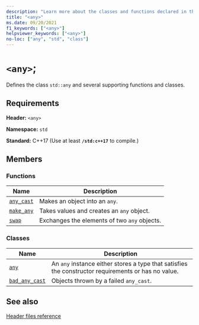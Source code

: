```yaml
---
description: "Learn more about the classes and functions declared in the <any> header in the C++ Standard Library."
title: "<any>"
ms.date: 09/20/2021
f1_keywords: ["<any>"]
helpviewer_keywords: ["<any>"]
no-loc: ["any", "std", "class"]
---
```

# `<any>`;

Defines the class `std::any` and several supporting functions and classes.

## Requirements

**Header:** `<any>`

**Namespace:** `std`

**Standard:** C++17 (Use at least **`/std:c++17`** to compile.)

## Members

### Functions

| Name | Description |
|--|--|
| [`any_cast`](../standard-library/any-functions.md#any_cast) | Makes an object into an `any`. |
| [`make_any`](../standard-library/any-functions.md#make_any) | Takes values and creates an `any` object. |
| [`swap`](../standard-library/any-functions.md#swap) | Exchanges the elements of two `any` objects. |

### Classes

| Name | Description |
|--|--|
| [`any`](../standard-library/any-class.md) | An `any` instance either stores a type that satisfies the constructor requirements or has no value. |
| [`bad_any_cast`](../standard-library/bad-any-cast-class.md) | Objects thrown by a failed `any_cast`. |

## See also

[Header files reference](../standard-library/cpp-standard-library-header-files.md)
